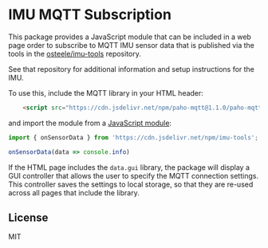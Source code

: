 # IMU MQTT Subscription

This package provides a JavaScript module that can be included in a web page
order to subscribe to MQTT IMU sensor data that is published via the tools in
the [osteele/imu-tools](https://github.com/osteele/imu-tools) repository.

See that repository for additional information and setup instructions for the
IMU.

To use this, include the MQTT library in your HTML header:

```html
    <script src="https://cdn.jsdelivr.net/npm/paho-mqtt@1.1.0/paho-mqtt.js" crossorigin="anonymous"></script>
```

and import the module from a [JavaScript
module](https://developer.mozilla.org/en-US/docs/Web/JavaScript/Guide/Modules):

```js
import { onSensorData } from 'https://cdn.jsdelivr.net/npm/imu-tools';

onSensorData(data => console.info)
```

If the HTML page includes the `data.gui` library, the package will display a GUI
controller that allows the user to specify the MQTT connection settings. This
controller saves the settings to local storage, so that they are re-used across
all pages that include the library.

## License

MIT
